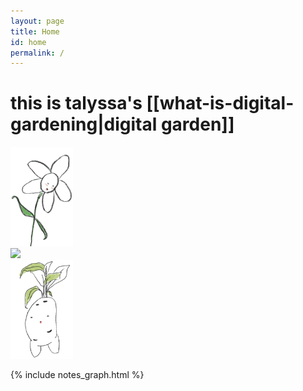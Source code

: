 ```yaml
---
layout: page
title: Home
id: home
permalink: /
---
```

<html>
<head>
<style>
@media screen and (max-width: 500px) {
  .column {
    width: 100%;
  }
}
</style>
</head>
<body>

  <h1>this is talyssa's [[what-is-digital-gardening|digital garden]]</h1>

<div class="row">
  <div class="column">
    <img src="assets/index/index1.png" style="width:100px">
  </div>
  <div class="column">
    <img src="assets/index/index2.png" style="width:100px">
  </div>
  <div class="column">
    <img src="assets/index/index3.png" style="width:100px">
  </div>
</div>

{% include notes_graph.html %}


<style>
  .wrapper {
    max-width: 46em;
  }
</style>
